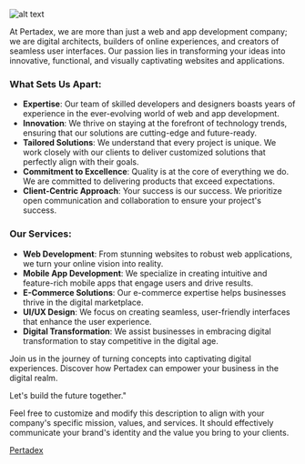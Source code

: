 ![alt text](https://pertadex.storage.iran.liara.space/pertadexHeader.png)

At Pertadex, we are more than just a web and app development company; we are digital architects, builders of online experiences, and creators of seamless user interfaces. Our passion lies in transforming your ideas into innovative, functional, and visually captivating websites and applications.

### What Sets Us Apart:
- **Expertise**: Our team of skilled developers and designers boasts years of experience in the ever-evolving world of web and app development.
- **Innovation**: We thrive on staying at the forefront of technology trends, ensuring that our solutions are cutting-edge and future-ready.
- **Tailored Solutions**: We understand that every project is unique. We work closely with our clients to deliver customized solutions that perfectly align with their goals.
- **Commitment to Excellence**: Quality is at the core of everything we do. We are committed to delivering products that exceed expectations.
- **Client-Centric Approach**: Your success is our success. We prioritize open communication and collaboration to ensure your project's success.

### Our Services:
- **Web Development**: From stunning websites to robust web applications, we turn your online vision into reality.
- **Mobile App Development**: We specialize in creating intuitive and feature-rich mobile apps that engage users and drive results.
- **E-Commerce Solutions**: Our e-commerce expertise helps businesses thrive in the digital marketplace.
- **UI/UX Design**: We focus on creating seamless, user-friendly interfaces that enhance the user experience.
- **Digital Transformation**: We assist businesses in embracing digital transformation to stay competitive in the digital age.

Join us in the journey of turning concepts into captivating digital experiences. Discover how Pertadex can empower your business in the digital realm.

Let's build the future together."

Feel free to customize and modify this description to align with your company's specific mission, values, and services. It should effectively communicate your brand's identity and the value you bring to your clients.

[Pertadex](www.pertadex.ir)
